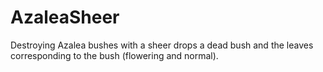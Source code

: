 # AzaleaSheer
 
Destroying Azalea bushes with a sheer drops a dead bush and the leaves corresponding to the bush (flowering and normal).
